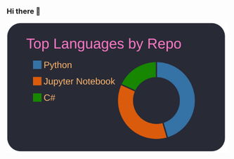 ### Hi there 👋

[![](https://raw.githubusercontent.com/Chootana/Chootana/main/profile-summary-card-output/dracula/1-repos-per-language.svg)](https://github.com/vn7n24fzkq/github-profile-summary-cards)

<!--
**Chootana/Chootana** is a ✨ _special_ ✨ repository because its `README.md` (this file) appears on your GitHub profile.

Here are some ideas to get you started:

- 🔭 I’m currently working on ...
- 🌱 I’m currently learning ...
- 👯 I’m looking to collaborate on ...
- 🤔 I’m looking for help with ...
- 💬 Ask me about ...
- 📫 How to reach me: ...
- 😄 Pronouns: ...
- ⚡ Fun fact: ...
-->
